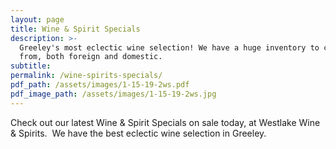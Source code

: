 ```yaml
---
layout: page
title: Wine & Spirit Specials
description: >-
  Greeley's most eclectic wine selection! We have a huge inventory to choose
  from, both foreign and domestic.
subtitle:
permalink: /wine-spirits-specials/
pdf_path: /assets/images/1-15-19-2ws.pdf
pdf_image_path: /assets/images/1-15-19-2ws.jpg
---
```


Check out our latest Wine & Spirit Specials on sale today, at Westlake Wine & Spirits.  We have the best eclectic wine selection in Greeley.